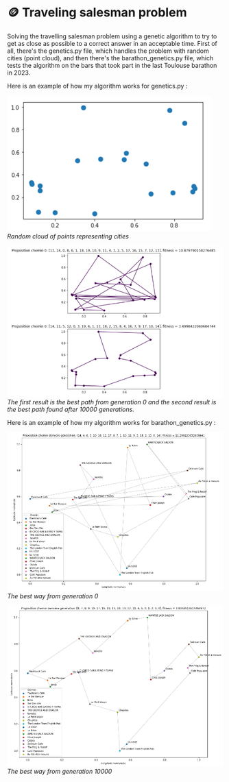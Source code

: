 # 🪙 Traveling salesman problem

Solving the travelling salesman problem using a genetic algorithm to try to get as close as possible to a correct answer in an acceptable time.
First of all, there's the genetics.py file, which handles the problem with random cities (point cloud), and then there's the barathon_genetics.py file, which tests the algorithm on the bars that took part in the last Toulouse barathon in 2023.

Here is an example of how my algorithm works for genetics.py :

![genetics_initial_population](https://github.com/Fidji32/Traveling_salesman_problem/blob/main/images/genetics_initial_population.png)
*Random cloud of points representing cities*

![genetics_results](https://github.com/Fidji32/Traveling_salesman_problem/blob/main/images/genetics_results.png)
*The first result is the best path from generation 0 and the second result is the best path found after 10000 generations.*

Here is an example of how my algorithm works for barathon_genetics.py :

![barathon_low_result](https://github.com/Fidji32/Traveling_salesman_problem/blob/main/images/barathon_low_result.png.png)
*The best way from generation 0*

![barathon_strong_result](https://github.com/Fidji32/Traveling_salesman_problem/blob/main/images/barathon_strong_result.png)
*The best way from generation 10000*
